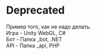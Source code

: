 # Deprecated
Пример того, как не надо делать.  
Игра - Unity WebGL, C#  
Бот - Папка _bot, .NET  
API - Папка _api, PHP  
